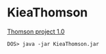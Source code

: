 # KieaThomson

[Thomson project 1.0](https://github.com/grtlinux/KieaThomson/tree/master/KieaThomson "Kiea Thomson 1.0")

    DOS> java -jar KieaThomson.jar
